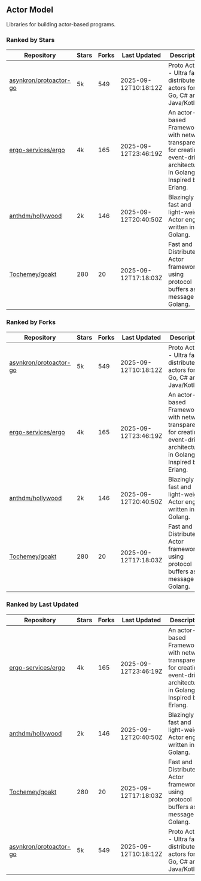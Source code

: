 ## Actor Model

Libraries for building actor-based programs.

### Ranked by Stars

| Repository | Stars | Forks | Last Updated | Description | 
|------------|-------|-------|--------------|-------------|
| [asynkron/protoactor-go](https://github.com/asynkron/protoactor-go) | 5k | 549 | 2025-09-12T10:18:12Z |  Proto Actor - Ultra fast distributed actors for Go, C# and Java/Kotlin. |
| [ergo-services/ergo](https://github.com/ergo-services/ergo) | 4k | 165 | 2025-09-12T23:46:19Z |  An actor-based Framework with network transparency for creating event-driven architecture in Golang. Inspired by Erlang. |
| [anthdm/hollywood](https://github.com/anthdm/hollywood) | 2k | 146 | 2025-09-12T20:40:50Z |  Blazingly fast and light-weight Actor engine written in Golang. |
| [Tochemey/goakt](https://github.com/Tochemey/goakt) | 280 | 20 | 2025-09-12T17:18:03Z |  Fast and Distributed Actor framework using protocol buffers as message for Golang. |

### Ranked by Forks

| Repository | Stars | Forks | Last Updated | Description | 
|------------|-------|-------|--------------|-------------|
| [asynkron/protoactor-go](https://github.com/asynkron/protoactor-go) | 5k | 549 | 2025-09-12T10:18:12Z |  Proto Actor - Ultra fast distributed actors for Go, C# and Java/Kotlin. |
| [ergo-services/ergo](https://github.com/ergo-services/ergo) | 4k | 165 | 2025-09-12T23:46:19Z |  An actor-based Framework with network transparency for creating event-driven architecture in Golang. Inspired by Erlang. |
| [anthdm/hollywood](https://github.com/anthdm/hollywood) | 2k | 146 | 2025-09-12T20:40:50Z |  Blazingly fast and light-weight Actor engine written in Golang. |
| [Tochemey/goakt](https://github.com/Tochemey/goakt) | 280 | 20 | 2025-09-12T17:18:03Z |  Fast and Distributed Actor framework using protocol buffers as message for Golang. |

### Ranked by Last Updated

| Repository | Stars | Forks | Last Updated | Description | 
|------------|-------|-------|--------------|-------------|
| [ergo-services/ergo](https://github.com/ergo-services/ergo) | 4k | 165 | 2025-09-12T23:46:19Z |  An actor-based Framework with network transparency for creating event-driven architecture in Golang. Inspired by Erlang. |
| [anthdm/hollywood](https://github.com/anthdm/hollywood) | 2k | 146 | 2025-09-12T20:40:50Z |  Blazingly fast and light-weight Actor engine written in Golang. |
| [Tochemey/goakt](https://github.com/Tochemey/goakt) | 280 | 20 | 2025-09-12T17:18:03Z |  Fast and Distributed Actor framework using protocol buffers as message for Golang. |
| [asynkron/protoactor-go](https://github.com/asynkron/protoactor-go) | 5k | 549 | 2025-09-12T10:18:12Z |  Proto Actor - Ultra fast distributed actors for Go, C# and Java/Kotlin. |

